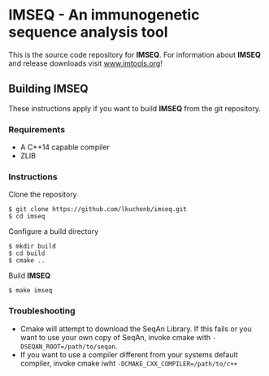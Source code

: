 # IMSEQ - An immunogenetic sequence analysis tool

This is the source code repository for **IMSEQ**. For information about **IMSEQ** and release downloads visit www.imtools.org!

## Building **IMSEQ**

These instructions apply if you want to build **IMSEQ** from the git repository.

### Requirements

 - A C++14 capable compiler
 - ZLIB

### Instructions

Clone the repository

    $ git clone https://github.com/lkuchenb/imseq.git
    $ cd imseq

Configure a build directory

    $ mkdir build
    $ cd build
    $ cmake ..

Build **IMSEQ**

    $ make imseq

### Troubleshooting

 - Cmake will attempt to download the SeqAn Library. If this fails or you want to use your own copy of SeqAn, invoke cmake with `-DSEQAN_ROOT=/path/to/seqan`.
 - If you want to use a compiler different from your systems default compiler, invoke cmake iwht `-DCMAKE_CXX_COMPILER=/path/to/c++`
